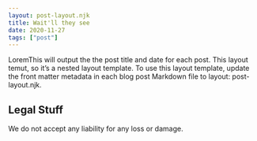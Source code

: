```yaml
---
layout: post-layout.njk
title: Wait'll they see
date: 2020-11-27
tags: ["post"]
---
```


<!-- Excerpt Start -->LoremThis will output the the post title and date
<!-- Excerpt End --> for each post. This layout temut, so it’s a nested layout template. To use this layout template, update the front matter metadata in each blog post Markdown file to layout: post-layout.njk.

## Legal Stuff

We do not accept any liability for any loss or damage.
